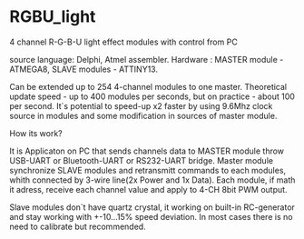 RGBU_light
==========

4 channel R-G-B-U light effect modules with control from PC

source language: Delphi, Atmel assembler.
Hardware       : MASTER module - ATMEGA8,
                 SLAVE modules - ATTINY13.

Can be extended up to 254 4-channel modules to one master. Theoretical update speed - up to 400 modules per seconds, but on practice - about 100 per second.
It`s potential to speed-up x2 faster by using 9.6Mhz clock source in modules and some modification in sources of master module.

How its work?

It is Applicaton on PC that sends channels data to MASTER module throw USB-UART or Bluetooth-UART or RS232-UART bridge.
Master module synchronize SLAVE modules and retransmitt commands to each modules, whith connected by 3-wire line(2x Power and 1x Data).
Each module, if math it adress, receive each channel value and apply to 4-CH 8bit PWM output.

Slave modules don`t have quartz crystal, it working on built-in RC-generator and stay working with +-10...15% speed deviation.
In most cases there is no need to calibrate but recommended.
